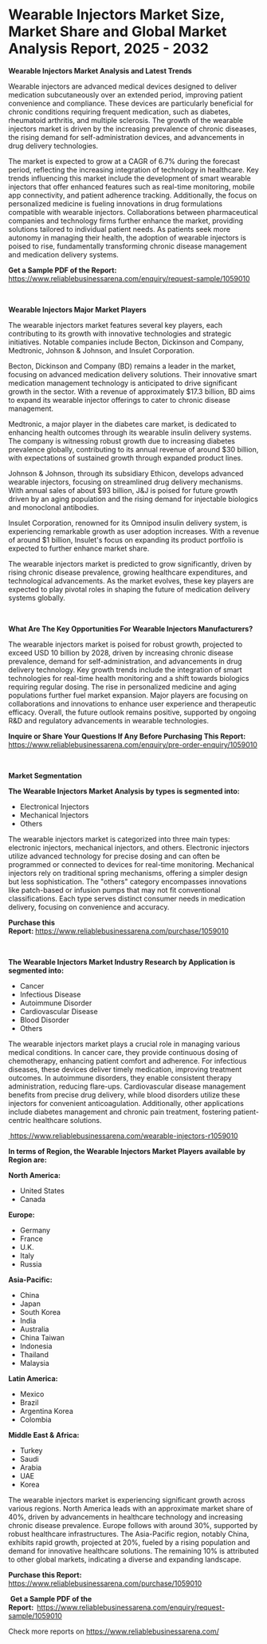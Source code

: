 <p><h1>Wearable Injectors Market Size, Market Share and Global Market Analysis Report, 2025 - 2032</h1></p><p><strong>Wearable Injectors Market Analysis and Latest Trends</strong></p>
<p><p>Wearable injectors are advanced medical devices designed to deliver medication subcutaneously over an extended period, improving patient convenience and compliance. These devices are particularly beneficial for chronic conditions requiring frequent medication, such as diabetes, rheumatoid arthritis, and multiple sclerosis. The growth of the wearable injectors market is driven by the increasing prevalence of chronic diseases, the rising demand for self-administration devices, and advancements in drug delivery technologies.</p><p>The market is expected to grow at a CAGR of 6.7% during the forecast period, reflecting the increasing integration of technology in healthcare. Key trends influencing this market include the development of smart wearable injectors that offer enhanced features such as real-time monitoring, mobile app connectivity, and patient adherence tracking. Additionally, the focus on personalized medicine is fueling innovations in drug formulations compatible with wearable injectors. Collaborations between pharmaceutical companies and technology firms further enhance the market, providing solutions tailored to individual patient needs. As patients seek more autonomy in managing their health, the adoption of wearable injectors is poised to rise, fundamentally transforming chronic disease management and medication delivery systems.</p></p>
<p><strong>Get a Sample PDF of the Report:&nbsp;</strong> <a href="https://www.reliablebusinessarena.com/enquiry/request-sample/1059010?utm_campaign=2470&utm_medium=2&utm_source=Github&utm_content=ia&utm_term=03032025&utm_id=wearable-injectors">https://www.reliablebusinessarena.com/enquiry/request-sample/1059010</a></p>
<p>&nbsp;</p>
<p><strong>Wearable Injectors Major Market Players</strong></p>
<p><p>The wearable injectors market features several key players, each contributing to its growth with innovative technologies and strategic initiatives. Notable companies include Becton, Dickinson and Company, Medtronic, Johnson & Johnson, and Insulet Corporation.</p><p>Becton, Dickinson and Company (BD) remains a leader in the market, focusing on advanced medication delivery solutions. Their innovative smart medication management technology is anticipated to drive significant growth in the sector. With a revenue of approximately $17.3 billion, BD aims to expand its wearable injector offerings to cater to chronic disease management.</p><p>Medtronic, a major player in the diabetes care market, is dedicated to enhancing health outcomes through its wearable insulin delivery systems. The company is witnessing robust growth due to increasing diabetes prevalence globally, contributing to its annual revenue of around $30 billion, with expectations of sustained growth through expanded product lines.</p><p>Johnson & Johnson, through its subsidiary Ethicon, develops advanced wearable injectors, focusing on streamlined drug delivery mechanisms. With annual sales of about $93 billion, J&J is poised for future growth driven by an aging population and the rising demand for injectable biologics and monoclonal antibodies.</p><p>Insulet Corporation, renowned for its Omnipod insulin delivery system, is experiencing remarkable growth as user adoption increases. With a revenue of around $1 billion, Insulet's focus on expanding its product portfolio is expected to further enhance market share.</p><p>The wearable injectors market is predicted to grow significantly, driven by rising chronic disease prevalence, growing healthcare expenditures, and technological advancements. As the market evolves, these key players are expected to play pivotal roles in shaping the future of medication delivery systems globally.</p></p>
<p>&nbsp;</p>
<p><strong>What Are The Key Opportunities For Wearable Injectors Manufacturers?</strong></p>
<p><p>The wearable injectors market is poised for robust growth, projected to exceed USD 10 billion by 2028, driven by increasing chronic disease prevalence, demand for self-administration, and advancements in drug delivery technology. Key growth trends include the integration of smart technologies for real-time health monitoring and a shift towards biologics requiring regular dosing. The rise in personalized medicine and aging populations further fuel market expansion. Major players are focusing on collaborations and innovations to enhance user experience and therapeutic efficacy. Overall, the future outlook remains positive, supported by ongoing R&D and regulatory advancements in wearable technologies.</p></p>
<p><strong>Inquire or Share Your Questions If Any Before Purchasing This Report:</strong> <a href="https://www.reliablebusinessarena.com/enquiry/pre-order-enquiry/1059010?utm_campaign=2470&utm_medium=2&utm_source=Github&utm_content=ia&utm_term=03032025&utm_id=wearable-injectors">https://www.reliablebusinessarena.com/enquiry/pre-order-enquiry/1059010</a></p>
<p>&nbsp;</p>
<p><strong>Market Segmentation</strong></p>
<p><strong>The Wearable Injectors Market Analysis by types is segmented into:</strong></p>
<p><ul><li>Electronical Injectors</li><li>Mechanical Injectors</li><li>Others</li></ul></p>
<p><p>The wearable injectors market is categorized into three main types: electronic injectors, mechanical injectors, and others. Electronic injectors utilize advanced technology for precise dosing and can often be programmed or connected to devices for real-time monitoring. Mechanical injectors rely on traditional spring mechanisms, offering a simpler design but less sophistication. The "others" category encompasses innovations like patch-based or infusion pumps that may not fit conventional classifications. Each type serves distinct consumer needs in medication delivery, focusing on convenience and accuracy.</p></p>
<p><strong>Purchase this Report:&nbsp;</strong><a href="https://www.reliablebusinessarena.com/purchase/1059010?utm_campaign=2470&utm_medium=2&utm_source=Github&utm_content=ia&utm_term=03032025&utm_id=wearable-injectors">https://www.reliablebusinessarena.com/purchase/1059010</a></p>
<p>&nbsp;</p>
<p><strong>The Wearable Injectors Market Industry Research by Application is segmented into:</strong></p>
<p><ul><li>Cancer</li><li>Infectious Disease</li><li>Autoimmune Disorder</li><li>Cardiovascular Disease</li><li>Blood Disorder</li><li>Others</li></ul></p>
<p><p>The wearable injectors market plays a crucial role in managing various medical conditions. In cancer care, they provide continuous dosing of chemotherapy, enhancing patient comfort and adherence. For infectious diseases, these devices deliver timely medication, improving treatment outcomes. In autoimmune disorders, they enable consistent therapy administration, reducing flare-ups. Cardiovascular disease management benefits from precise drug delivery, while blood disorders utilize these injectors for convenient anticoagulation. Additionally, other applications include diabetes management and chronic pain treatment, fostering patient-centric healthcare solutions.</p></p>
<p><a href="https://www.reliablebusinessarena.com/wearable-injectors-r1059010?utm_campaign=2470&utm_medium=2&utm_source=Github&utm_content=ia&utm_term=03032025&utm_id=wearable-injectors">&nbsp;https://www.reliablebusinessarena.com/wearable-injectors-r1059010</a></p>
<p><strong>In terms of Region, the Wearable Injectors Market Players available by Region are:</strong></p>
<p>
    <p> <strong> North America: </strong>
        <ul>
            <li>United States</li>
            <li>Canada</li>
        </ul>
        </p> 
    <p> <strong> Europe: </strong>
        <ul>
            <li>Germany</li>
            <li>France</li>
            <li>U.K.</li>
            <li>Italy</li>
            <li>Russia</li>
        </ul>
        </p> 
    <p> <strong> Asia-Pacific: </strong>
        <ul>
            <li>China</li>
            <li>Japan</li>
            <li>South Korea</li>
            <li>India</li>
            <li>Australia</li>
            <li>China Taiwan</li>
            <li>Indonesia</li>
            <li>Thailand</li>
            <li>Malaysia</li>
        </ul>
        </p> 
    <p> <strong> Latin America: </strong>
        <ul>
            <li>Mexico</li>
            <li>Brazil</li>
            <li>Argentina Korea</li>
            <li>Colombia</li>
        </ul>
        </p> 
    <p> <strong> Middle East & Africa: </strong>
        <ul>
            <li>Turkey</li>
            <li>Saudi</li>
            <li>Arabia</li>
            <li>UAE</li>
            <li>Korea</li>
        </ul>
    </p>
    </p>
<p><p>The wearable injectors market is experiencing significant growth across various regions. North America leads with an approximate market share of 40%, driven by advancements in healthcare technology and increasing chronic disease prevalence. Europe follows with around 30%, supported by robust healthcare infrastructures. The Asia-Pacific region, notably China, exhibits rapid growth, projected at 20%, fueled by a rising population and demand for innovative healthcare solutions. The remaining 10% is attributed to other global markets, indicating a diverse and expanding landscape.</p></p>
<p><strong>Purchase this Report: </strong><a href="https://www.reliablebusinessarena.com/purchase/1059010?utm_campaign=2470&utm_medium=2&utm_source=Github&utm_content=ia&utm_term=03032025&utm_id=wearable-injectors">https://www.reliablebusinessarena.com/purchase/1059010</a></p>
<p>&nbsp;<strong>Get a Sample PDF of the Report:&nbsp;&nbsp;</strong><a href="https://www.reliablebusinessarena.com/enquiry/request-sample/1059010?utm_campaign=2470&utm_medium=2&utm_source=Github&utm_content=ia&utm_term=03032025&utm_id=wearable-injectors">https://www.reliablebusinessarena.com/enquiry/request-sample/1059010</a></p>
<p><strong></strong></p>
<p>Check more reports on <a href="https://www.reliablebusinessarena.com/?utm_campaign=2470&utm_medium=2&utm_source=Github&utm_content=ia&utm_term=03032025&utm_id=wearable-injectors">https://www.reliablebusinessarena.com/</a></p>
